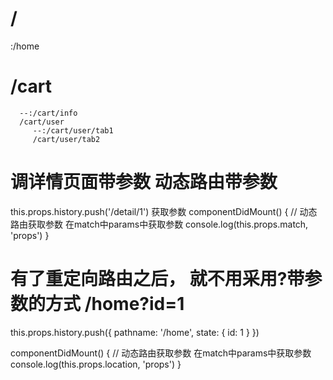 #  /
   :/home

#  /cart
      --:/cart/info
      /cart/user
         --:/cart/user/tab1
         /cart/user/tab2

# 调详情页面带参数  动态路由带参数
   this.props.history.push('/detail/1')
   获取参数
    componentDidMount() {
      // 动态路由获取参数  在match中params中获取参数
      console.log(this.props.match, 'props')
    }

# 有了重定向路由之后， 就不用采用?带参数的方式  /home?id=1
 
   this.props.history.push({
     pathname: '/home',
     state: {
       id: 1
     }
   })

  componentDidMount() {
      // 动态路由获取参数  在match中params中获取参数
      console.log(this.props.location, 'props')
  }